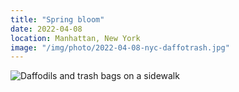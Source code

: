```yaml
---
title: "Spring bloom"
date: 2022-04-08
location: Manhattan, New York
image: "/img/photo/2022-04-08-nyc-daffotrash.jpg"
---
```


![Daffodils and trash bags on a sidewalk](/img/photo/2022-04-08-nyc-daffotrash.jpg)
